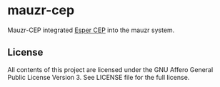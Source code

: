 mauzr-cep
=========

Mauzr-CEP integrated [Esper CEP](http://www.espertech.com/esper) 
into the mauzr system.

License
-------

All contents of this project are licensed under the
GNU Affero General Public License Version 3. See LICENSE file for the full
license.

